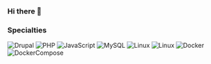 ### Hi there 👋

### Specialties

![Drupal](https://img.shields.io/badge/Drupal-7.0_--_9.1.6-blue) ![PHP](https://img.shields.io/badge/PHP-5.0_--_8.0-8892BF) ![JavaScript](https://img.shields.io/badge/JavaScript-ES3_--_ES6-yellow) ![MySQL](https://img.shields.io/badge/PostgreSQL-4479a1) ![Linux](https://img.shields.io/badge/Linux-Ubuntu-FFDC00) ![Linux](https://img.shields.io/badge/Linux-RedHat-red) ![Docker](https://img.shields.io/badge/Docker-55BBFF) ![DockerCompose](https://img.shields.io/badge/Docker--Compose-55DDFF)
